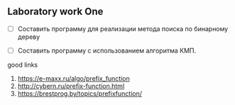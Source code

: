 ## Laboratory work One


- [ ] Составить программу для реализации метода поиска по бинарному дереву
- [ ] Составить программу с использованием алгоритма КМП.


good links

1. https://e-maxx.ru/algo/prefix_function
2. http://cybern.ru/prefix-function.html
3. https://brestprog.by/topics/prefixfunction/
